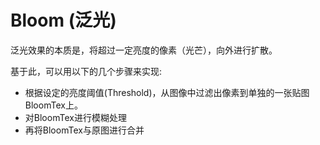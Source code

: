 # Bloom (泛光)

泛光效果的本质是，将超过一定亮度的像素（光芒），向外进行扩散。

基于此，可以用以下的几个步骤来实现:

- 根据设定的亮度阈值(Threshold)，从图像中过滤出像素到单独的一张贴图BloomTex上。
- 对BloomTex进行模糊处理
- 再将BloomTex与原图进行合并



